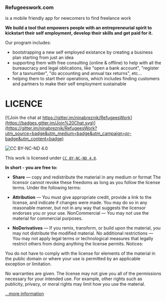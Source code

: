 ### Refugeeswork.com 
is a mobile friendly app for newcomers to find freelance work

**We build a tool that empowers people with an entrepreneurial spirit to kickstart their self employment, develop their skills and get paid for it.** 

Our program includes:

* bootstrapping a new self employed existance by creating a business plan starting from just an idea
* supporting them with free consulting (online & offline) to help with all the bureaucracy and legal oblications, like "open a bank account", "register for a taxnumber", "do accounting and annual tax returns", etc...
* helping them to start their operations, which includes finding customers and partners to make their self employment sustainable



LICENCE
=======

[![Join the chat at https://gitter.im/ninabreznik/RefugeesWork](https://badges.gitter.im/Join%20Chat.svg)](https://gitter.im/ninabreznik/RefugeesWork?utm_source=badge&utm_medium=badge&utm_campaign=pr-badge&utm_content=badge)

![CC BY-NC-ND 4.0](https://i.creativecommons.org/l/by-nc-nd/4.0/88x31.png "Creative Commons Attribution-NonCommercial-NoDerivatives 4.0 International License")

This work is licensed under <a rel="license" href="https://creativecommons.org/licenses/by-nc-nd/4.0/legalcode" alt="Creative Commons Attribution-NonCommercial-NoDerivatives 4.0 International License">`CC BY-NC-ND 4.0`</a>.

__In short - you are free to:__

* __Share__ — copy and redistribute the material in any medium or format
The licensor cannot revoke these freedoms as long as you follow the license terms.
Under the following terms:

* __Attribution__ — You must give appropriate credit, provide a link to the license, and indicate if changes were made. You may do so in any reasonable manner, but not in any way that suggests the licensor endorses you or your use.
NonCommercial — You may not use the material for commercial purposes.

* __NoDerivatives__ — If you remix, transform, or build upon the material, you may not distribute the modified material.
No additional restrictions — You may not apply legal terms or technological measures that legally restrict others from doing anything the license permits.
Notices:

You do not have to comply with the license for elements of the material in the public domain or where your use is permitted by an applicable exception or limitation.

No warranties are given. The license may not give you all of the permissions necessary for your intended use. For example, other rights such as publicity, privacy, or moral rights may limit how you use the material.

[...more information](https://raw.github.com/ninabreznik/LeadShareApp/master/LICENSE "Creative Commons Attribution-NonCommercial-NoDerivatives 4.0 International License")
